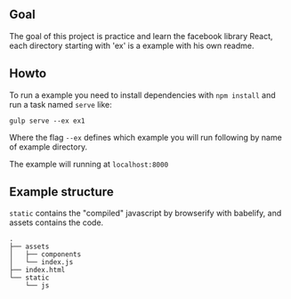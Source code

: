 ## Goal

The goal of this project is practice and learn the facebook library React, each directory starting with 'ex' is a example with his own readme.

## Howto
To run a example you need to install dependencies with `npm install` and run a task named `serve` like:

```shell
gulp serve --ex ex1
```

Where the flag `--ex` defines which example you will run following by name of example directory.

The example will running at `localhost:8000`

## Example structure

`static` contains the "compiled" javascript by browserify with babelify, and assets contains the code.

```
.
├── assets
│   ├── components
│   └── index.js
├── index.html
└── static
    └── js
```
